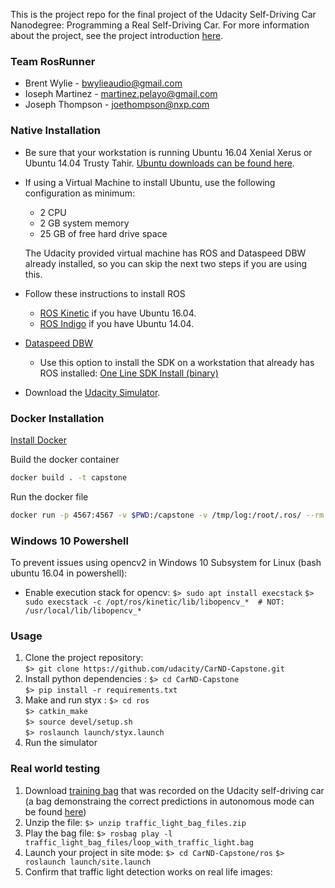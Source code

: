 This is the project repo for the final project of the Udacity Self-Driving Car Nanodegree: Programming a Real Self-Driving Car. For more information about the project, see the project introduction [here](https://classroom.udacity.com/nanodegrees/nd013/parts/6047fe34-d93c-4f50-8336-b70ef10cb4b2/modules/e1a23b06-329a-4684-a717-ad476f0d8dff/lessons/462c933d-9f24-42d3-8bdc-a08a5fc866e4/concepts/5ab4b122-83e6-436d-850f-9f4d26627fd9).

### Team RosRunner

* Brent Wylie - bwylieaudio@gmail.com
* Ioseph Martinez - martinez.pelayo@gmail.com
* Joseph Thompson - joethompson@nxp.com

### Native Installation

* Be sure that your workstation is running Ubuntu 16.04 Xenial Xerus or Ubuntu 14.04 Trusty Tahir. [Ubuntu downloads can be found here](https://www.ubuntu.com/download/desktop).
* If using a Virtual Machine to install Ubuntu, use the following configuration as minimum:
  * 2 CPU
  * 2 GB system memory
  * 25 GB of free hard drive space

  The Udacity provided virtual machine has ROS and Dataspeed DBW already installed, so you can skip the next two steps if you are using this.

* Follow these instructions to install ROS
  * [ROS Kinetic](http://wiki.ros.org/kinetic/Installation/Ubuntu) if you have Ubuntu 16.04.
  * [ROS Indigo](http://wiki.ros.org/indigo/Installation/Ubuntu) if you have Ubuntu 14.04.
* [Dataspeed DBW](https://bitbucket.org/DataspeedInc/dbw_mkz_ros)
  * Use this option to install the SDK on a workstation that already has ROS installed: [One Line SDK Install (binary)](https://bitbucket.org/DataspeedInc/dbw_mkz_ros/src/81e63fcc335d7b64139d7482017d6a97b405e250/ROS_SETUP.md?fileviewer=file-view-default)
* Download the [Udacity Simulator](https://github.com/udacity/CarND-Capstone/releases).

### Docker Installation
[Install Docker](https://docs.docker.com/engine/installation/)

Build the docker container
```bash
docker build . -t capstone
```

Run the docker file
```bash
docker run -p 4567:4567 -v $PWD:/capstone -v /tmp/log:/root/.ros/ --rm -it capstone
```

### Windows 10 Powershell

To prevent issues using opencv2 in Windows 10 Subsystem for Linux (bash ubuntu 16.04 in powershell):
   - Enable execution stack for opencv:
    `$> sudo apt install execstack`
    `$> sudo execstack -c /opt/ros/kinetic/lib/libopencv_*  # NOT:  /usr/local/lib/libopencv_*`

### Usage

1. Clone the project repository:  
   	`$> git clone https://github.com/udacity/CarND-Capstone.git`
2. Install python dependencies :
   	`$> cd CarND-Capstone`  
   	`$> pip install -r requirements.txt`
3. Make and run styx :
   	`$> cd ros`  
   	`$> catkin_make`  
   	`$> source devel/setup.sh`  
   	`$> roslaunch launch/styx.launch`
4. Run the simulator

### Real world testing
1. Download [training bag](https://drive.google.com/file/d/0B2_h37bMVw3iYkdJTlRSUlJIamM/view?usp=sharing) that was recorded on the Udacity self-driving car (a bag demonstraing the correct predictions in autonomous mode can be found [here](https://drive.google.com/open?id=0B2_h37bMVw3iT0ZEdlF4N01QbHc))
2. Unzip the file:
    `$> unzip traffic_light_bag_files.zip`
3. Play the bag file:
    `$> rosbag play -l traffic_light_bag_files/loop_with_traffic_light.bag`
4. Launch your project in site mode:
    `$> cd CarND-Capstone/ros`
    `$> roslaunch launch/site.launch`
5. Confirm that traffic light detection works on real life images:
